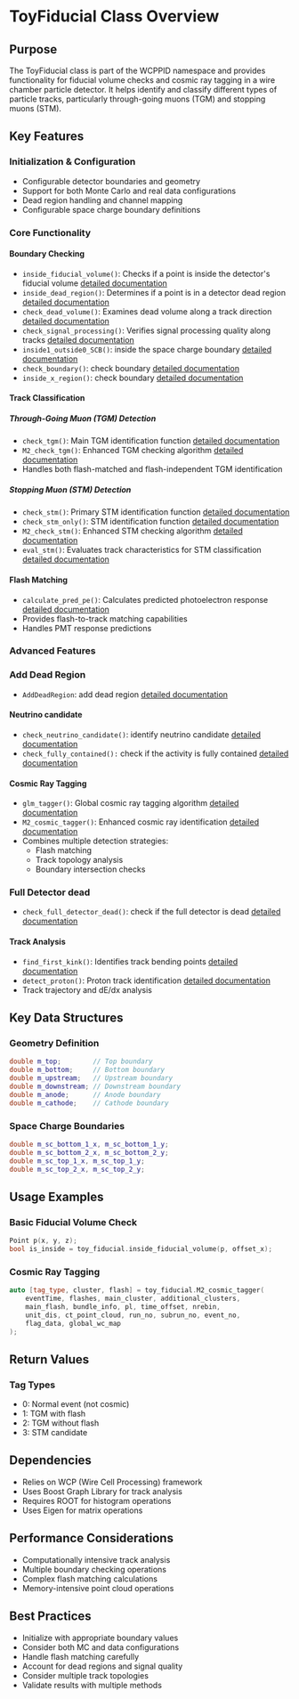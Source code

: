 # ToyFiducial Class Overview

## Purpose
The ToyFiducial class is part of the WCPPID namespace and provides functionality for fiducial volume checks and cosmic ray tagging in a wire chamber particle detector. It helps identify and classify different types of particle tracks, particularly through-going muons (TGM) and stopping muons (STM).

## Key Features

### Initialization & Configuration
- Configurable detector boundaries and geometry
- Support for both Monte Carlo and real data configurations
- Dead region handling and channel mapping
- Configurable space charge boundary definitions

### Core Functionality

#### Boundary Checking
- `inside_fiducial_volume()`: Checks if a point is inside the detector's fiducial volume [detailed documentation](./ToyFiducial/inside_fiducial_volume.md)
- `inside_dead_region()`: Determines if a point is in a detector dead region [detailed documentation](./ToyFiducial/inside_dead_region.md)
- `check_dead_volume()`: Examines dead volume along a track direction [detailed documentation](./ToyFiducial/check_dead_region.md)
- `check_signal_processing()`: Verifies signal processing quality along tracks [detailed documentation](./ToyFiducial/check_signal_processing.md)
- `inside1_outside0_SCB()`: inside the space charge boundary [detailed documentation](./ToyFiducial/inside1_outside0_SCB.md)
- `check_boundary()`: check boundary [detailed documentation](./ToyFiducial/check_boundary.md)
- `inside_x_region()`: check boundary [detailed documentation](./ToyFiducial/inside_x_region.md)

#### Track Classification

##### Through-Going Muon (TGM) Detection
- `check_tgm()`: Main TGM identification function [detailed documentation](./ToyFiducial/check_tgm.md)
- `M2_check_tgm()`: Enhanced TGM checking algorithm [detailed documentation](./ToyFiducial/M2_check_tgm.md)
- Handles both flash-matched and flash-independent TGM identification

##### Stopping Muon (STM) Detection
- `check_stm()`: Primary STM identification function [detailed documentation](./ToyFiducial/check_stm.md)
- `check_stm_only()`: STM identification function [detailed documentation](./ToyFiducial/check_stm_only.md)
- `M2_check_stm()`: Enhanced STM checking algorithm [detailed documentation](./ToyFiducial/M2_check_stm.md)
- `eval_stm()`: Evaluates track characteristics for STM classification [detailed documentation](./ToyFiducial/eval_stm.md)

#### Flash Matching
- `calculate_pred_pe()`: Calculates predicted photoelectron response [detailed documentation](./ToyFiducial/calculate_pred_pe.md)
- Provides flash-to-track matching capabilities
- Handles PMT response predictions

### Advanced Features

### Add Dead Region
- `AddDeadRegion`: add dead region [detailed documentation](./ToyFiducial/AddDeadRegion.md)

#### Neutrino candidate
- `check_neutrino_candidate()`: identify neutrino candidate [detailed documentation](./ToyFiducial/check_neutrino_candidate.md)
- `check_fully_contained():` check if the activity is fully contained [detailed documentation](./ToyFiducial/check_fully_contained.md)

#### Cosmic Ray Tagging
- `glm_tagger()`: Global cosmic ray tagging algorithm [detailed documentation](./ToyFiducial/glm_tagger.md)
- `M2_cosmic_tagger()`: Enhanced cosmic ray identification [detailed documentation](./ToyFiducial/M2_cosmic_tagger.md)
- Combines multiple detection strategies:
    - Flash matching
    - Track topology analysis
    - Boundary intersection checks

### Full Detector dead
- `check_full_detector_dead()`: check if the full detector is dead [detailed documentation](./ToyFiducial/check_full_detector_dead.md)

#### Track Analysis
- `find_first_kink()`: Identifies track bending points [detailed documentation](./ToyFiducial/find_first_kink.md)
- `detect_proton()`: Proton track identification [detailed documentation](./ToyFiducial/detect_proton.md)
- Track trajectory and dE/dx analysis

## Key Data Structures

### Geometry Definition
```cpp
double m_top;        // Top boundary
double m_bottom;     // Bottom boundary
double m_upstream;   // Upstream boundary
double m_downstream; // Downstream boundary
double m_anode;      // Anode boundary
double m_cathode;    // Cathode boundary
```

### Space Charge Boundaries
```cpp
double m_sc_bottom_1_x, m_sc_bottom_1_y;
double m_sc_bottom_2_x, m_sc_bottom_2_y;
double m_sc_top_1_x, m_sc_top_1_y;
double m_sc_top_2_x, m_sc_top_2_y;
```

## Usage Examples

### Basic Fiducial Volume Check
```cpp
Point p(x, y, z);
bool is_inside = toy_fiducial.inside_fiducial_volume(p, offset_x);
```

### Cosmic Ray Tagging
```cpp
auto [tag_type, cluster, flash] = toy_fiducial.M2_cosmic_tagger(
    eventTime, flashes, main_cluster, additional_clusters, 
    main_flash, bundle_info, pl, time_offset, nrebin, 
    unit_dis, ct_point_cloud, run_no, subrun_no, event_no, 
    flag_data, global_wc_map
);
```

## Return Values

### Tag Types
- 0: Normal event (not cosmic)
- 1: TGM with flash
- 2: TGM without flash
- 3: STM candidate

## Dependencies
- Relies on WCP (Wire Cell Processing) framework
- Uses Boost Graph Library for track analysis
- Requires ROOT for histogram operations
- Uses Eigen for matrix operations

## Performance Considerations
- Computationally intensive track analysis
- Multiple boundary checking operations
- Complex flash matching calculations
- Memory-intensive point cloud operations

## Best Practices
- Initialize with appropriate boundary values
- Consider both MC and data configurations
- Handle flash matching carefully
- Account for dead regions and signal quality
- Consider multiple track topologies
- Validate results with multiple methods